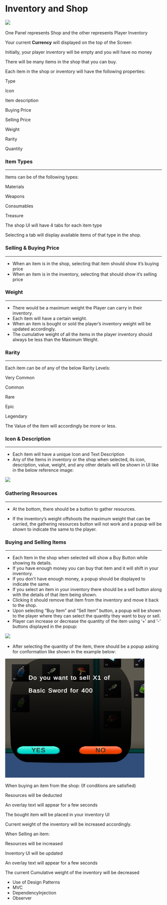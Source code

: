﻿
# <a name="_nwic6iwb3wnq"></a>**Inventory and Shop** 
![](Aspose.Words.6926c67c-617c-4f72-9df0-8ee818a99074.001.png)

One Panel represents Shop and the other represents Player Inventory

Your current **Currency** will displayed on the top of the Screen

Initially, your player inventory will be empty and you will have no money

There will be many items in the shop that you can buy.

Each item in the shop or inventory will have the following properties:

Type

Icon

Item description

Buying Price

Selling Price

Weight

Rarity

Quantity
### <a name="_6q8fdflsnnqn"></a>**Item Types**
-----
Items can be of the following types:

Materials

Weapons

Consumables

Treasure

The shop UI will have 4 tabs for each item type

Selecting a tab will display available items of that type in the shop.

### <a name="_fwtibvfzclrk"></a>**Selling & Buying Price**
-----
- When an item is in the shop, selecting that item should show it’s buying price
- When an item is in the inventory, selecting that should show it’s selling price
### <a name="_hrefgmz6bge7"></a>**Weight**
-----
- There would be a maximum weight the Player can carry in their inventory.
- Each item will have a certain weight.
- When an item is bought or sold the player’s inventory weight will be updated accordingly.
- The cumulative weight of all the items in the player inventory should always be less than the Maximum Weight.
### <a name="_jffl1veoe360"></a>**Rarity**
-----
Each item can be of any of the below Rarity Levels:

Very Common

Common

Rare

Epic

Legendary

The Value of the item will accordingly be more or less.
### <a name="_7jvnc770lx4o"></a>**Icon & Description**
-----
- Each item will have a unique Icon and Text Description
- Any of the Items in inventory or the shop when selected, its icon, description, value, weight, and any other details will be shown in UI like in the below reference image:

![](Aspose.Words.6926c67c-617c-4f72-9df0-8ee818a99074.002.png)
### <a name="_lc04bt6s7xer"></a>**Gathering Resources**
-----
- At the bottom, there should be a button to gather resources.

- If the inventory’s weight offshoots the maximum weight that can be carried, the gathering resources button will not work and a popup will be shown to indicate the same to the player.
### <a name="_5lcztbrg1nfv"></a>**Buying and Selling Items**
-----
- Each Item in the shop when selected will show a Buy Button while showing its details.
- If you have enough money you can buy that item and it will shift in your inventory.
- If you don’t have enough money, a popup should be displayed to indicate the same.
- If you select an item in your inventory there should be a sell button along with the details of that item being shown.
- Clicking it should remove that item from the inventory and move it back to the shop.
- Upon selecting “Buy Item” and “Sell Item” button, a popup will be shown to the player where they can select the quantity they want to buy or sell.
- Player can increase or decrease the quantity of the item using ‘+’ and ‘-’ buttons displayed in the popup:

![](Aspose.Words.6926c67c-617c-4f72-9df0-8ee818a99074.003.png)

- After selecting the quantity of the item, there should be a popup asking for conformation like shown in the example below:

![](Aspose.Words.6926c67c-617c-4f72-9df0-8ee818a99074.004.png)

When buying an item from the shop: (If conditions are satisfied)

Resources will be deducted

An overlay text will appear for a few seconds 

The bought item will be placed in your inventory UI

Current weight of the inventory will be increased accordingly.


When Selling an item:

Resources will be increased

Inventory UI will be updated

An overlay text will appear for a few seconds 

The current Cumulative weight of the inventory will be decreased


- Use of Design Patterns 
- MVC
- DependencyInjection
- Observer


